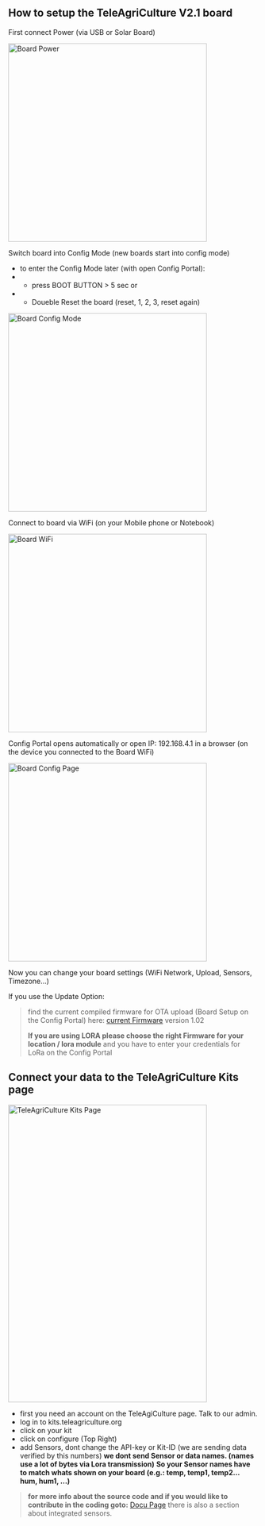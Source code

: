 ## How to setup the TeleAgriCulture V2.1 board

First connect Power (via USB or Solar Board)

<img src="https://gitlab.com/teleagriculture/community/-/raw/main/teleAgriCulture%20Board%20V2.1/Docu/pictures/board_power.jpg" alt="Board Power" width="400" height="400">

Switch board into Config Mode (new boards start into config mode)

- to enter the Config Mode later (with open Config Portal):
- - press BOOT BUTTON > 5 sec or 
- - Doueble Reset the board (reset, 1, 2, 3, reset again)

<img src="https://gitlab.com/teleagriculture/community/-/raw/main/teleAgriCulture%20Board%20V2.1/Docu/pictures/board_config.jpg" alt="Board Config Mode" width="400" height="400">

Connect to board via WiFi (on your Mobile phone or Notebook)

<img src="https://gitlab.com/teleagriculture/community/-/raw/main/teleAgriCulture%20Board%20V2.1/Docu/pictures/board_wifi.jpg" alt="Board WiFi" width="400" height="400">

Config Portal opens automatically or open IP: 192.168.4.1 in a browser (on the device you connected to the Board WiFi)

<img src="https://gitlab.com/teleagriculture/community/-/raw/main/teleAgriCulture%20Board%20V2.1/Docu/pictures/board_config_page.jpg" alt="Board Config Page" width="400" height="400">

Now you can change your board settings (WiFi Network, Upload, Sensors, Timezone...)

If you use the Update Option:

>find the current compiled firmware for OTA upload (Board Setup on the Config Portal) here:
>[current Firmware](https://gitlab.com/teleagriculture/community/-/tree/main/teleAgriCulture%20Board%20V2.1/Firmware) version 1.02
>
>**If you are using LORA please choose the right Firmware for your location / lora module**
>and you have to enter your credentials for LoRa on the Config Portal

## Connect your data to the TeleAgriCulture Kits page

<img src="https://gitlab.com/teleagriculture/community/-/blob/main/teleAgriCulture%20Board%20V2.1/Docu/pictures/teleagriculture_kits_page.PNG" alt="TeleAgriCulture Kits Page" width="400" height="600">

- first you need an account on the TeleAgiCulture page. Talk to our admin.
- log in to kits.teleagriculture.org
- click on your kit
- click on configure (Top Right)
- add Sensors, dont change the API-key or Kit-ID (we are sending data verified by this numbers)
**we dont send Sensor or data names. (names use a lot of bytes via Lora transmission)**
**So your Sensor names have to match whats shown on your board (e.g.: temp, temp1, temp2... hum, hum1, ...)**

>**for more info about the source code and if you would like to contribute in the coding goto:**  [Docu Page](https://gitlab.com/teleagriculture/community/-/tree/main/teleAgriCulture%20Board%20V2.1/Docu)
there is also a section about integrated sensors.

